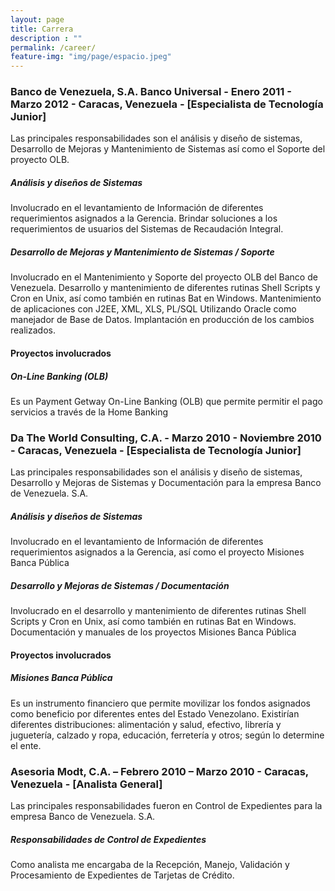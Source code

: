 ```yaml
---
layout: page
title: Carrera
description : ""
permalink: /career/
feature-img: "img/page/espacio.jpeg"
---
```





### Banco de Venezuela, S.A. Banco Universal - Enero 2011 - Marzo 2012 - Caracas, Venezuela - [Especialista de Tecnología Junior]

Las principales responsabilidades son el análisis y diseño de sistemas, Desarrollo de Mejoras y Mantenimiento de Sistemas así como el Soporte del proyecto OLB.

##### Análisis y diseños de Sistemas
Involucrado en el levantamiento de Información de diferentes requerimientos asignados a la Gerencia.
Brindar soluciones a los requerimientos de usuarios del Sistemas de Recaudación Integral.

##### Desarrollo de Mejoras y Mantenimiento de Sistemas / Soporte
Involucrado en el Mantenimiento y Soporte del proyecto OLB del Banco de Venezuela.
Desarrollo y mantenimiento de diferentes rutinas Shell Scripts y Cron en Unix, así como también en rutinas Bat en Windows.
Mantenimiento de aplicaciones con J2EE, XML, XLS, PL/SQL Utilizando Oracle como manejador de Base de Datos.
Implantación en producción de los cambios realizados.

#### Proyectos involucrados

##### On-Line Banking (OLB)
Es un Payment Getway On-Line Banking (OLB) que permite  permitir el pago servicios a través de la Home Banking


### Da The World Consulting, C.A. - Marzo 2010 - Noviembre 2010 - Caracas, Venezuela - [Especialista de Tecnología Junior]

Las principales responsabilidades son el análisis y diseño de sistemas, Desarrollo y Mejoras de Sistemas y Documentación para la empresa Banco de Venezuela. S.A.

##### Análisis y diseños de Sistemas
Involucrado en el levantamiento de Información de diferentes requerimientos asignados a la Gerencia, así como el proyecto Misiones Banca Pública

##### Desarrollo y Mejoras de Sistemas / Documentación
Involucrado en el desarrollo y mantenimiento de diferentes rutinas Shell Scripts y Cron en Unix, así como también en rutinas Bat en Windows.
Documentación y manuales de los proyectos Misiones Banca Pública

#### Proyectos involucrados

##### Misiones Banca Pública
Es un instrumento financiero que permite movilizar los fondos asignados como beneficio por diferentes entes del Estado Venezolano. 
Existirían diferentes distribuciones: alimentación y salud, efectivo, librería y juguetería, calzado y ropa, educación, ferretería y otros; según lo determine el ente.

### Asesoria Modt, C.A. – Febrero 2010 – Marzo 2010 - Caracas, Venezuela - [Analista General]

Las principales responsabilidades fueron en Control de Expedientes para la empresa Banco de Venezuela. S.A.

##### Responsabilidades de Control de Expedientes
Como analista me encargaba de la Recepción, Manejo, Validación y Procesamiento de Expedientes de 
Tarjetas de Crédito.